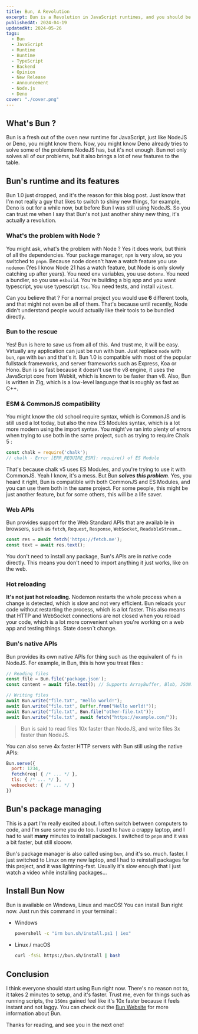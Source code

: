 ```yaml
---
title: Bun, A Revolution
excerpt: Bun is a Revolution in JavaScript runtimes, and you should be excited. Here's why.
publishedAt: 2024-04-19
updatedAt: 2024-05-26
tags:
  - Bun
  - JavaScript
  - Runtime
  - Buntime
  - TypeScript
  - Backend
  - Opinion
  - New Release
  - Announcement
  - Node.js
  - Deno
cover: "./cover.png"
---
```


## What's Bun ?

Bun is a fresh out of the oven new runtime for JavaScript, just like NodeJS or Deno, you might know them. Now, you might know Deno already tries to solve some of the problems NodeJS has, but it's not enough. Bun not only solves all of our problems, but it also brings a lot of new features to the table.

## Bun's runtime and its features

Bun 1.0 just dropped, and it's the reason for this blog post. Just know that I'm not really a guy that likes to switch to shiny new things, for example, Deno is out for a while now, but before Bun I was still using NodeJS. So you can trust me when I say that Bun's not just another shiny new thing, it's actually a revolution.

### What's the problem with Node ?

You might ask, what's the problem with Node ? Yes it does work, but think of all the dependencies. Your package manager, `npm` is very slow, so you switched to `pnpm`. Because node doesn't have a watch feature you use `nodemon` (Yes I know Node 21 has a watch feature, but Node is only slowly catching up after years). You need env variables, you use `dotenv`. You need a bundler, so you use `esbuild`. You're building a big app and you want typescript, you use typescript `tsc`. You need tests, and install `vitest`.

Can you believe that ? For a normal project you would use **6** different tools, and that might not even be all of them. That's because until recently, Node didn't understand people would actually like their tools to be bundled directly.

### Bun to the rescue

Yes! Bun is here to save us from all of this. And trust me, it will be easy. Virtually any application can just be run with bun. Just replace `node` with `bun`, `npm` with `bun` and that's it. Bun 1.0 is compatible with most of the popular fullstack frameworks, and server frameworks such as Express, Koa or Hono. Bun is so fast because it doesn't use the v8 engine, it uses the JavaScript core from Webkit, which is known to be faster than v8. Also, Bun is written in Zig, which is a low-level language that is roughly as fast as C++.

<!-- ![Fullstack frameworks working with Bun]($assets/blog/bun-a-revolution/frameworks.png 'Frameworks list') -->

### ESM & CommonJS compatibility

You might know the old school require syntax, which is CommonJS and is still used a lot today, but also the new ES Modules syntax, which is a lot more modern using the import syntax. You might've ran into plenty of errors when trying to use both in the same project, such as trying to require Chalk 5 :

```js
const chalk = require('chalk');
// chalk - Error [ERR_REQUIRE_ESM]: require() of ES Module
```

That's because chalk v5 uses ES Modules, and you're trying to use it with CommonJS. Yeah I know, it's a mess. But Bun ***solves this problem***. Yes, you heard it right, Bun is compatible with both CommonJS and ES Modules, and you can use them both in the same project. For some people, this might be just another feature, but for some others, this will be a life saver.

### Web APIs

Bun provides support for the Web Standard APIs that are availab le in browsers, such as `fetch`, `Request`, `Response`, `WebSocket`, `ReadableStream`...

```javascript
const res = await fetch('https://fetch.me');
const text = await res.text();
```

You don't need to install any package, Bun's APIs are in native code directly. This means you don't need to import anything it just works, like on the web.

### Hot reloading

**It's not just hot reloading.** Nodemon restarts the whole process when a change is detected, which is slow and not very efficient. Bun reloads your code without restarting the process, which is a lot faster. This also means that HTTP and WebSocket connections are not closed when you reload your code, which is a lot more convenient when you're working on a web app and testing things. State doesn´t change.

### Bun's native APIs

Bun provides its own native APIs for thing such as the equivalent of `fs` in NodeJS. For example, in Bun, this is how you treat files :

```js
// Reading files
const file = Bun.file('package.json');
const content = await file.text(); // Supports ArrayBuffer, Blob, JSON...

// Writing files
await Bun.write("file.txt", "Hello world!");
await Bun.write("file.txt", Buffer.from("Hello world!"));
await Bun.write("file.txt", Bun.file("other-file.txt"));
await Bun.write("file.txt", await fetch("https://example.com/"));
```

> Bun is said to read files 10x faster than NodeJS, and write files 3x faster than NodeJS.

You can also serve 4x faster HTTP servers with Bun still using the native APIs: 

```javascript title="index.js" showLineNumbers {4}
Bun.serve({
  port: 1234,
  fetch(req) { /* ... */ },
  tls: { /* ... */ },
  websocket: { /* ... */ }
})
```

## Bun's package managing

This is a part I'm really excited about. I often switch between computers to code, and I'm sure some you do too. I used to have a crappy laptop, and I had to wait **many** minutes to install packages. I switched to `pnpm` and it was a bit faster, but still slooow.

Bun's package manager is also called using `bun`, and it's so. much. faster. I just switched to Linux on my new laptop, and I had to reinstall packages for this project, and it was lightning-fast. Usually it's slow enough that I just watch a video while installing packages...

<!-- ![Installing speeds with Bun vs other package managers]($assets/blog/bun-a-revolution/installing.png 'Installation speeds') -->

## Install Bun Now

Bun is available on Windows, Linux and macOS! You can install Bun right now. Just run this command in your terminal :

- Windows
  
  ```bash
  powershell -c "irm bun.sh/install.ps1 | iex"
  ```

- Linux / macOS

  ```bash
  curl -fsSL https://bun.sh/install | bash
  ```

## Conclusion

I think everyone should start using Bun right now. There's no reason not to, it takes 2 minutes to setup, and it's faster. Trust me, even for things such as running scripts, the `150ms` gained feel like it's 10x faster because it feels instant and not laggy. You can check out the [Bun Website](https://bun.sh/) for more information about Bun.

Thanks for reading, and see you in the next one!
